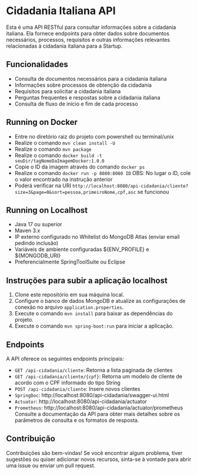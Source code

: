 # Cidadania Italiana API
Esta é uma API RESTful para consultar informações sobre a cidadania italiana. Ela fornece endpoints para obter dados sobre documentos necessários, processos, requisitos e outras informações relevantes relacionadas à cidadania italiana para a Startup.

## Funcionalidades
- Consulta de documentos necessários para a cidadania italiana
- Informações sobre processos de obtenção da cidadania
- Requisitos para solicitar a cidadania italiana
- Perguntas frequentes e respostas sobre a cidadania italiana
- Consulta de fluxo de início e fim de cada processo

## Running on Docker
- Entre no diretório raiz do projeto com powershell ou terminal/unix
- Realize o comando `mvn clean install -U`
- Realize o comando `mvn package`
- Realize o comando `docker build -t seuDir/tagNomeDaImagemDocker:1.0.0`
- Copie o ID da imagem através do comando `docker ps` 
- Realize o comando `docker run -p 8080:8080 ID` OBS: No lugar o ID, cole o valor encontrado na instrução anterior
- Poderá verificar na URI `http://localhost:8080/api-cidadania/cliente?size=3&page=0&sort=pessoa,primeiroNome,cpf,asc` se funcionou

## Running on Localhost 
- Java 17 ou superior 
- Maven 3.x
- IP externo configurado no Whitelist do MongoDB Atlas (enviar email pedindo inclusão)
- Variáveis de ambiente configuradas ${ENV_PROFILE} e ${MONGODB_URI} 
- Preferencialmente SpringToolSuite ou Eclipse

## Instruções para subir a aplicação localhost
1. Clone este repositório em sua máquina local.
2. Configure o banco de dados MongoDB e atualize as configurações de conexão no arquivo `application.properties`.
3. Execute o comando `mvn install` para baixar as dependências do projeto.
4. Execute o comando `mvn spring-boot:run` para iniciar a aplicação.

## Endpoints
A API oferece os seguintes endpoints principais:
- `GET /api-cidadania/cliente`: Retorna a lista paginada de clientes
- `GET /api-cidadania/cliente/{cpf}`: Retorna um modelo de cliente de acordo com o CPF informado do tipo String
- `POST /api-cidadania/cliente`: Insere novos clientes 
- `SpringDoc`: http://localhost:8080/api-cidadania/swagger-ui.html
- `Actuator`: http://localhost:8080/api-cidadania/actuator
- `Prometheus`: http://localhost:8080/api-cidadania/actuator/prometheus
Consulte a documentação da API para obter mais detalhes sobre os parâmetros de consulta e os formatos de resposta.

## Contribuição
Contribuições são bem-vindas! Se você encontrar algum problema, tiver sugestões ou quiser adicionar novos recursos, sinta-se à vontade para abrir uma issue ou enviar um pull request.


